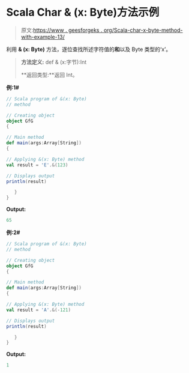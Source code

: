 # Scala Char & (x: Byte)方法示例

> 原文:[https://www . geesforgeks . org/Scala-char-x-byte-method-with-example-13/](https://www.geeksforgeeks.org/scala-char-x-byte-method-with-example-13/)

利用 **& (x: Byte)** 方法，逐位查找所述字符值的**和**以及 Byte 类型的‘x’。

> **方法定义:** def & (x:字节):Int
> 
> **返回类型:**返回 Int。

**例:1#**

```scala
// Scala program of &(x: Byte)
// method

// Creating object
object GfG
{  

// Main method
def main(args:Array[String])
{

// Applying &(x: Byte) method 
val result = 'E'.&(123)

// Displays output
println(result)

   }
} 
```

**Output:**

```scala
65

```

**例:2#**

```scala
// Scala program of &(x: Byte)
// method

// Creating object
object GfG
{  

// Main method
def main(args:Array[String])
{

// Applying &(x: Byte) method
val result = 'A'.&(-121)

// Displays output
println(result)

   }
} 
```

**Output:**

```scala
1

```